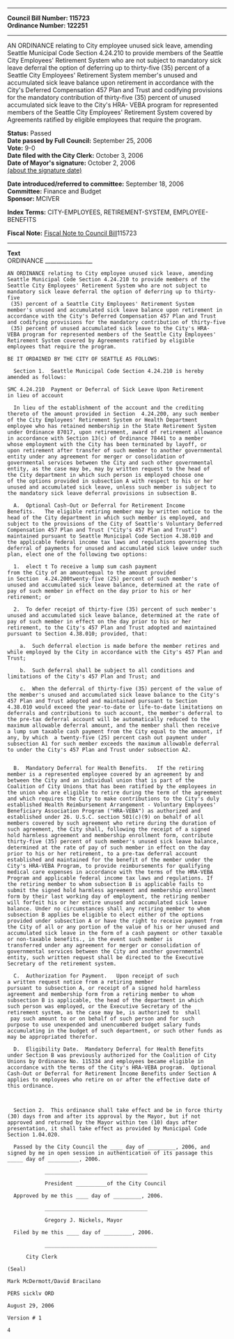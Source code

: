 * * * * *  
  
**Council Bill Number: [](#h0)[](#h2)115723**   
**Ordinance Number: 122251**  
  
* * * * *  
  
AN ORDINANCE relating to City employee unused sick leave, amending Seattle Municipal Code Section 4.24.210 to provide members of the Seattle City Employees' Retirement System who are not subject to mandatory sick leave deferral the option of deferring up to thirty-five (35) percent of a Seattle City Employees' Retirement System member's unused and accumulated sick leave balance upon retirement in accordance with the City's Deferred Compensation 457 Plan and Trust and codifying provisions for the mandatory contribution of thirty-five (35) percent of unused accumulated sick leave to the City's HRA- VEBA program for represented members of the Seattle City Employees' Retirement System covered by Agreements ratified by eligible employees that require the program.  
  
**Status:** Passed   
**Date passed by Full Council:** September 25, 2006   
**Vote:** 9-0   
**Date filed with the City Clerk:** October 3, 2006   
**Date of Mayor's signature:** October 2, 2006   
[(about the signature date)](/~public/approvaldate.htm)   
  
  
**Date introduced/referred to committee:** September 18, 2006   
**Committee:** Finance and Budget   
**Sponsor:** MCIVER   
  
**Index Terms:** CITY-EMPLOYEES, RETIREMENT-SYSTEM, EMPLOYEE-BENEFITS  
  
**Fiscal Note:** [Fiscal Note to Council Bill](http://clerk.seattle.gov/~public/fnote/115723.htm)[](#h1)[](#h3)115723  
  
* * * * *  
  
**Text**  
    ORDINANCE _________________  
  
    AN ORDINANCE relating to City employee unused sick leave, amending  
    Seattle Municipal Code Section 4.24.210 to provide members of the  
    Seattle City Employees' Retirement System who are not subject to  
    mandatory sick leave deferral the option of deferring up to thirty-five  
     (35) percent of a Seattle City Employees' Retirement System  
    member's unused and accumulated sick leave balance upon retirement in  
    accordance with the City's Deferred Compensation 457 Plan and Trust  
    and codifying provisions for the mandatory contribution of thirty-five  
     (35) percent of unused accumulated sick leave to the City's HRA-  
    VEBA program for represented members of the Seattle City Employees'  
    Retirement System covered by Agreements ratified by eligible  
    employees that require the program.  
  
    BE IT ORDAINED BY THE CITY OF SEATTLE AS FOLLOWS:  
  
      Section 1.  Seattle Municipal Code Section 4.24.210 is hereby  
    amended as follows:  
  
    SMC 4.24.210  Payment or Deferral of Sick Leave Upon Retirement  
    in lieu of account  
  
      In lieu of the establishment of the account and the crediting  
    thereto of the amount provided in Section  4.24.200, any such member  
    of the City Employees' Retirement System or Health Department  
    employee who has retained membership in the State Retirement System  
    under Ordinance 87017, upon retirement, award of retirement allowance  
    in accordance with Section 13(c) of Ordinance 78441 to a member  
    whose employment with the City has been terminated by layoff, or  
    upon retirement after transfer of such member to another governmental  
    entity under any agreement for merger or consolidation of  
    governmental services between the City and such other governmental  
    entity, as the case may be, may by written request to the head of  
    the City department in which such person is employed choose one  
    of the options provided in subsection A with respect to his or her  
    unused and accumulated sick leave, unless such member is subject to  
    the mandatory sick leave deferral provisions in subsection B.  
  
      A.  Optional Cash-Out or Deferral for Retirement Income  
    Benefits.   The eligible retiring member may by written notice to the  
    head of the City department in which such member is employed, and  
    subject to the provisions of the City of Seattle's Voluntary Deferred  
    Compensation 457 Plan and Trust ("City's 457 Plan and Trust")  
    maintained pursuant to Seattle Municipal Code Section 4.38.010 and  
    the applicable federal income tax laws and regulations governing the  
    deferral of payments for unused and accumulated sick leave under such  
    plan, elect one of the following two options:  
  
      1.  elect t To receive a lump sum cash payment  
    from the City of an amountequal to the amount provided  
    in Section  4.24.200twenty-five (25) percent of such member's  
    unused and accumulated sick leave balance, determined at the rate of  
    pay of such member in effect on the day prior to his or her  
    retirement; or  
  
      2.  To defer receipt of thirty-five (35) percent of such member's  
    unused and accumulated sick leave balance, determined at the rate of  
    pay of such member in effect on the day prior to his or her  
    retirement, to the City's 457 Plan and Trust adopted and maintained  
    pursuant to Section 4.38.010; provided, that:  
  
        a.  Such deferral election is made before the member retires and  
    while employed by the City in accordance with the City's 457 Plan and  
    Trust;  
  
        b.  Such deferral shall be subject to all conditions and  
    limitations of the City's 457 Plan and Trust; and  
  
        c.  When the deferral of thirty-five (35) percent of the value of  
    the member's unused and accumulated sick leave balance to the City's  
    457 Plan and Trust adopted and maintained pursuant to Section  
    4.38.010 would exceed the year-to-date or life-to-date limitations on  
    deferrals and contributions to such account, the member's deferral to  
    the pre-tax deferral account will be automatically reduced to the  
    maximum allowable deferral amount, and the member shall then receive  
    a lump sum taxable cash payment from the City equal to the amount, if  
    any, by which  a twenty-five (25) percent cash out payment under  
    subsection A1 for such member exceeds the maximum allowable deferral  
    to under the City's 457 Plan and Trust under subsection A2.  
  
  
      B.  Mandatory Deferral for Health Benefits.   If the retiring  
    member is a represented employee covered by an agreement by and  
    between the City and an individual union that is part of the  
    Coalition of City Unions that has been ratified by the employees in  
    the union who are eligible to retire during the term of the agreement  
    and which requires the City to make contributions to the City's duly  
    established Health Reimbursement Arrangement - Voluntary Employees'  
    Beneficiary Association Program ("HRA-VEBA") as authorized and  
    established under 26. U.S.C. section 501(c)(9) on behalf of all  
    members covered by such agreement who retire during the duration of  
    such agreement, the City shall, following the receipt of a signed  
    hold harmless agreement and membership enrollment form, contribute  
    thirty-five (35) percent of such member's unused sick leave balance,  
    determined at the rate of pay of such member in effect on the day  
    prior to his or her retirement, to a pre-tax deferral account  
    established and maintained for the benefit of the member under the  
    City's HRA-VEBA Program, to provide reimbursements for qualifying  
    medical care expenses in accordance with the terms of the HRA-VEBA  
    Program and applicable federal income tax laws and regulations. If  
    the retiring member to whom subsection B is applicable fails to  
    submit the signed hold harmless agreement and membership enrollment  
    form by their last working day of employment, the retiring member  
    will forfeit his or her entire unused and accumulated sick leave  
    balance. Under no circumstances shall any retiring member to whom  
    subsection B applies be eligible to elect either of the options  
    provided under subsection A or have the right to receive payment from  
    the City of all or any portion of the value of his or her unused and  
    accumulated sick leave in the form of a cash payment or other taxable  
    or non-taxable benefits., in the event such member is  
    transferred under any agreement for merger or consolidation of  
    governmental services between the City and another governmental  
    entity, such written request shall be directed to the Executive  
    Secretary of the retirement system.  
  
      C.  Authorization for Payment.   Upon receipt of such   
    a written request notice from a retiring member  
    pursuant to subsection A, or receipt of a signed hold harmless  
    agreement and membership form from a retiring member to whom  
    subsection B is applicable, the head of the department in which  
    such person was employed, or the Executive Secretary of the  
    retirement system, as the case may be, is authorized to  shall  
     pay such amount to or on behalf of such person and for such  
    purpose to use unexpended and unencumbered budget salary funds  
    accumulating in the budget of such department, or such other funds as  
    may be appropriated therefor.  
  
      D.  Eligibility Date.  Mandatory Deferral for Health Benefits  
    under Section B was previously authorized for the Coalition of City  
    Unions by Ordinance No. 115334 and employees became eligible in  
    accordance with the terms of the City's HRA-VEBA program.  Optional  
    Cash-Out or Deferral for Retirement Income Benefits under Section A  
    applies to employees who retire on or after the effective date of  
    this ordinance.  
  
  
  
      Section 2.  This ordinance shall take effect and be in force thirty  
    (30) days from and after its approval by the Mayor, but if not  
    approved and returned by the Mayor within ten (10) days after  
    presentation, it shall take effect as provided by Municipal Code  
    Section 1.04.020.  
  
      Passed by the City Council the ____ day of _________, 2006, and  
    signed by me in open session in authentication of its passage this  
    _____ day of __________, 2006.  
  
                _________________________________  
  
                President __________of the City Council  
  
      Approved by me this ____ day of _________, 2006.  
  
                _________________________________  
  
                Gregory J. Nickels, Mayor  
  
      Filed by me this ____ day of _________, 2006.  
  
                ____________________________________  
  
          City Clerk  
  
    (Seal)  
  
    Mark McDermott/David Bracilano  
  
    PERS sicklv ORD  
  
    August 29, 2006  
  
    Version # 1  
  
    4  
